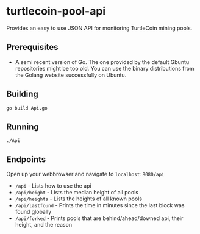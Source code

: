 # turtlecoin-pool-api

Provides an easy to use JSON API for monitoring TurtleCoin mining pools.

## Prerequisites

* A semi recent version of Go. The one provided by the default Gbuntu repositories might be too old. You can use the binary distributions from the Golang website successfully on Ubuntu.

## Building

`go build Api.go`

## Running

`./Api`

## Endpoints

Open up your webbrowser and navigate to `localhost:8080/api`

* `/api` - Lists how to use the api
* `/api/height` - Lists the median height of all pools
* `/api/heights` - Lists the heights of all known pools
* `/api/lastfound` - Prints the time in minutes since the last block was found globally
* `/api/forked` - Prints pools that are behind/ahead/downed api, their height, and the reason
